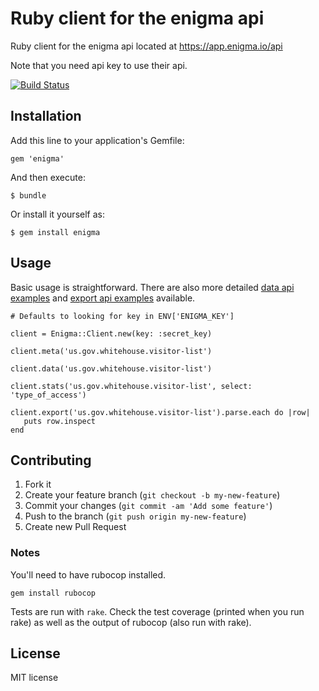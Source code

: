 # Ruby client for the enigma api

Ruby client for the enigma api located at https://app.enigma.io/api

Note that you need api key to use their api.

[![Build Status](https://travis-ci.org/scpike/enigma.png?branch=master)](https://travis-ci.org/scpike/enigma)

## Installation

Add this line to your application's Gemfile:

    gem 'enigma'

And then execute:

    $ bundle

Or install it yourself as:

    $ gem install enigma

## Usage

Basic usage is straightforward. There are also more detailed [data api examples](examples/data.md) and [export api examples](examples/export.md) available.

    # Defaults to looking for key in ENV['ENIGMA_KEY']

    client = Enigma::Client.new(key: :secret_key)

    client.meta('us.gov.whitehouse.visitor-list')

    client.data('us.gov.whitehouse.visitor-list')

    client.stats('us.gov.whitehouse.visitor-list', select: 'type_of_access')

    client.export('us.gov.whitehouse.visitor-list').parse.each do |row|
       puts row.inspect
    end

## Contributing

1. Fork it
2. Create your feature branch (`git checkout -b my-new-feature`)
3. Commit your changes (`git commit -am 'Add some feature'`)
4. Push to the branch (`git push origin my-new-feature`)
5. Create new Pull Request

### Notes

You'll need to have rubocop installed.

    gem install rubocop

Tests are run with `rake`. Check the test coverage (printed when you
run rake) as well as the output of rubocop (also run with rake).

## License

MIT license
